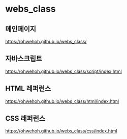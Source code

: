 # webs_class

## 메인페이지
https://ohwehoh.github.io/webs_class/

## 자바스크립트
https://ohwehoh.github.io/webs_class/script/index.html

## HTML 레퍼런스
https://ohwehoh.github.io/webs_class/html/index.html

## CSS 래퍼런스
https://ohwehoh.github.io/webs_class/css/index.html
